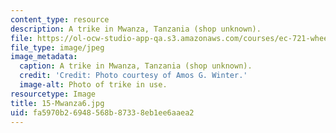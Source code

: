 ```yaml
---
content_type: resource
description: A trike in Mwanza, Tanzania (shop unknown).
file: https://ol-ocw-studio-app-qa.s3.amazonaws.com/courses/ec-721-wheelchair-design-in-developing-countries-spring-2009/fa5970b26948568b87338eb1ee6aaea2_15-Mwanza6.jpg
file_type: image/jpeg
image_metadata:
  caption: A trike in Mwanza, Tanzania (shop unknown).
  credit: 'Credit: Photo courtesy of Amos G. Winter.'
  image-alt: Photo of trike in use.
resourcetype: Image
title: 15-Mwanza6.jpg
uid: fa5970b2-6948-568b-8733-8eb1ee6aaea2
---
```

